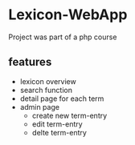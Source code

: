# Lexicon-WebApp
Project was part of a php course 

## features
- lexicon overview
- search function
- detail page for each term
- admin page
  - create new term-entry
  - edit term-entry
  - delte term-entry
